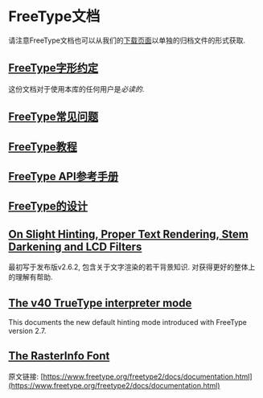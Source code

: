 # FreeType文档
请注意FreeType文档也可以从我们的[下载页面](https://www.freetype.org/download.html)以单独的归档文件的形式获取.
## [FreeType字形约定](docs/glyphs/index.md)
这份文档对于使用本库的任何用户是*必读的*.
## [FreeType常见问题](docs/ft2faq.md)
## [FreeType教程](docs/tutorial/index.md)
## [FreeType API参考手册](docs/reference/index.md)
## [FreeType的设计](docs/design/index.md)
## [On Slight Hinting, Proper Text Rendering, Stem Darkening and LCD Filters](docs/text-rendering-general.md)
最初写于发布版v2.6.2, 包含关于文字渲染的若干背景知识. 对获得更好的整体上的理解有帮助.
## [The v40 TrueType interpreter mode](docs/subpixel-hinting.md)
This documents the new default hinting mode introduced with FreeType version 2.7.
## [The RasterInfo Font](docs/rasterinfo/rasterinfo.md)

原文链接: [https://www.freetype.org/freetype2/docs/documentation.html](https://www.freetype.org/freetype2/docs/documentation.html)